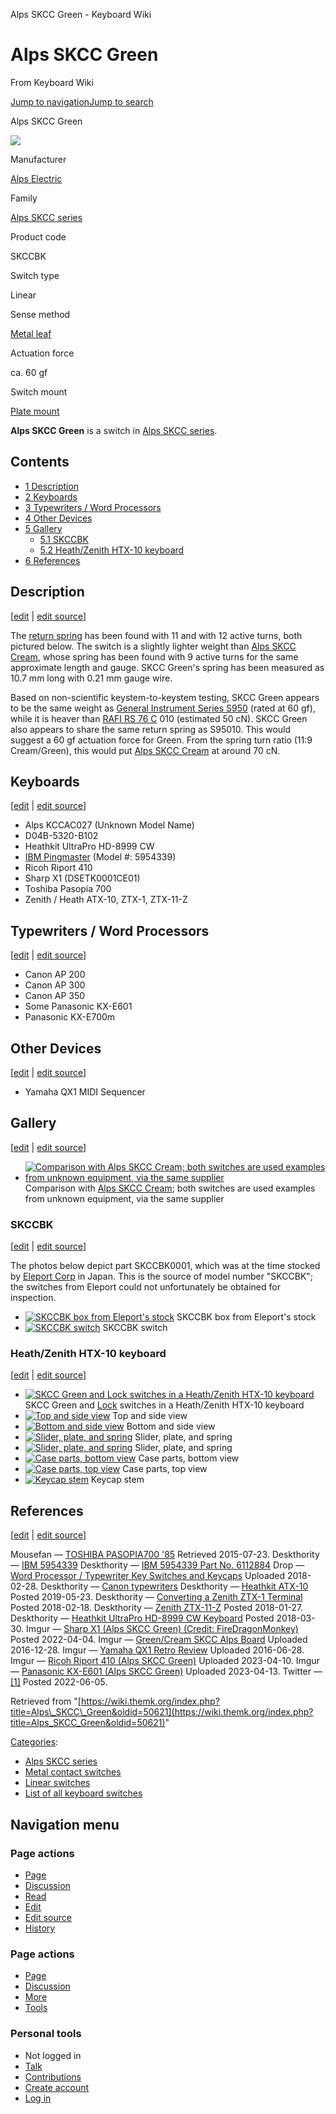 Alps SKCC Green - Keyboard Wiki

Alps SKCC Green
===============

From Keyboard Wiki 

[Jump to navigation](https://wiki.themk.org/index.php/Alps_SKCC_Green#column-one)[Jump to search](https://wiki.themk.org/index.php/Alps_SKCC_Green#searchInput)

Alps SKCC Green

[![](https://wiki.themk.org/images/thumb/0/03/Alps_SKCC_Green_--_variants_table.jpg/500px-Alps_SKCC_Green_--_variants_table.jpg)](https://wiki.themk.org/index.php/File:Alps_SKCC_Green_--_variants_table.jpg)

Manufacturer

[Alps Electric](https://wiki.themk.org/index.php/Alps_Electric "Alps Electric")

Family

[Alps SKCC series](https://wiki.themk.org/index.php/Alps_SKCC_series "Alps SKCC series")

Product code

SKCCBK

Switch type

Linear

Sense method

[Metal leaf](https://wiki.themk.org/index.php/Metal_leaf "Metal leaf")

Actuation force

ca. 60 gf

Switch mount

[Plate mount](https://wiki.themk.org/index.php/Plate_mount "Plate mount")

**Alps SKCC Green** is a switch in [Alps SKCC series](https://wiki.themk.org/index.php/Alps_SKCC_series "Alps SKCC series").

Contents
--------

*   [1  Description](https://wiki.themk.org/index.php/Alps_SKCC_Green#Description)
*   [2  Keyboards](https://wiki.themk.org/index.php/Alps_SKCC_Green#Keyboards)
*   [3  Typewriters / Word Processors](https://wiki.themk.org/index.php/Alps_SKCC_Green#Typewriters_/_Word_Processors)
*   [4  Other Devices](https://wiki.themk.org/index.php/Alps_SKCC_Green#Other_Devices)
*   [5  Gallery](https://wiki.themk.org/index.php/Alps_SKCC_Green#Gallery)
    *   [5.1  SKCCBK](https://wiki.themk.org/index.php/Alps_SKCC_Green#SKCCBK)
    *   [5.2  Heath/Zenith HTX-10 keyboard](https://wiki.themk.org/index.php/Alps_SKCC_Green#Heath/Zenith_HTX-10_keyboard)
*   [6  References](https://wiki.themk.org/index.php/Alps_SKCC_Green#References)

Description
-----------

\[[edit](https://wiki.themk.org/index.php?title=Alps_SKCC_Green&veaction=edit&section=1 "Edit section: Description") | [edit source](https://wiki.themk.org/index.php?title=Alps_SKCC_Green&action=edit&section=1 "Edit section's source code: Description")\]

The [return spring](https://wiki.themk.org/index.php/Return_spring "Return spring") has been found with 11 and with 12 active turns, both pictured below. The switch is a slightly lighter weight than [Alps SKCC Cream](https://wiki.themk.org/index.php/Alps_SKCC_Cream "Alps SKCC Cream"), whose spring has been found with 9 active turns for the same approximate length and gauge. SKCC Green's spring has been measured as 10.7 mm long with 0.21 mm gauge wire.

Based on non-scientific keystem-to-keystem testing, SKCC Green appears to be the same weight as [General Instrument Series S950](https://wiki.themk.org/index.php/General_Instrument_Series_S950 "General Instrument Series S950") (rated at 60 gf), while it is heaver than [RAFI RS 76 C](https://wiki.themk.org/index.php/RAFI_RS_76_C "RAFI RS 76 C") 010 (estimated 50 cN). SKCC Green also appears to share the same return spring as S95010. This would suggest a 60 gf actuation force for Green. From the spring turn ratio (11:9 Cream/Green), this would put [Alps SKCC Cream](https://wiki.themk.org/index.php/Alps_SKCC_Cream "Alps SKCC Cream") at around 70 cN.

Keyboards
---------

\[[edit](https://wiki.themk.org/index.php?title=Alps_SKCC_Green&veaction=edit&section=2 "Edit section: Keyboards") | [edit source](https://wiki.themk.org/index.php?title=Alps_SKCC_Green&action=edit&section=2 "Edit section's source code: Keyboards")\]

*   Alps KCCAC027 (Unknown Model Name)<ref name="kcc"/>
*   D04B-5320-B102<ref name="d04b"/>
*   Heathkit UltraPro HD-8999 CW<ref name="HeathKit"/>
*   [IBM Pingmaster](https://wiki.themk.org/index.php/IBM_Pingmaster "IBM Pingmaster") (Model #: 5954339)<ref name="IBM5954339" /><ref name="IBM 5954339 Part No. 6112884" />
*   Ricoh Riport 410<ref name="ricoh"/>
*   Sharp X1 (DSETK0001CE01)<ref name="FDM"/>
*   Toshiba Pasopia 700 <ref name="P700" />
*   Zenith / Heath ATX-10<ref name="Heath"/>, ZTX-1<ref name="Zenith"/>, ZTX-11-Z<ref name="Zenith1"/>

Typewriters / Word Processors
-----------------------------

\[[edit](https://wiki.themk.org/index.php?title=Alps_SKCC_Green&veaction=edit&section=3 "Edit section: Typewriters / Word Processors") | [edit source](https://wiki.themk.org/index.php?title=Alps_SKCC_Green&action=edit&section=3 "Edit section's source code: Typewriters / Word Processors")\]

*   Canon AP 200 <ref name="Canon\_AP350" />
*   Canon AP 300 <ref name="Canon\_AP350" />
*   Canon AP 350 <ref name="Canon\_AP350" />
*   Some Panasonic KX-E601<ref name="panasonic"/>
*   Panasonic KX-E700m <ref name="Panasonic\_KXE700M" />

Other Devices
-------------

\[[edit](https://wiki.themk.org/index.php?title=Alps_SKCC_Green&veaction=edit&section=4 "Edit section: Other Devices") | [edit source](https://wiki.themk.org/index.php?title=Alps_SKCC_Green&action=edit&section=4 "Edit section's source code: Other Devices")\]

*   Yamaha QX1 MIDI Sequencer<ref name="yamaha"/>

Gallery
-------

\[[edit](https://wiki.themk.org/index.php?title=Alps_SKCC_Green&veaction=edit&section=5 "Edit section: Gallery") | [edit source](https://wiki.themk.org/index.php?title=Alps_SKCC_Green&action=edit&section=5 "Edit section's source code: Gallery")\]

*   [![Comparison with Alps SKCC Cream; both switches are used examples from unknown equipment, via the same supplier](https://wiki.themk.org/images/thumb/d/d2/Alps_SKCC_Green_vs_Cream.jpg/499px-Alps_SKCC_Green_vs_Cream.jpg)](https://wiki.themk.org/index.php/File:Alps_SKCC_Green_vs_Cream.jpg "Comparison with Alps SKCC Cream; both switches are used examples from unknown equipment, via the same supplier") Comparison with [Alps SKCC Cream](https://wiki.themk.org/index.php/Alps_SKCC_Cream "Alps SKCC Cream"); both switches are used examples from unknown equipment, via the same supplier 

### SKCCBK

\[[edit](https://wiki.themk.org/index.php?title=Alps_SKCC_Green&veaction=edit&section=6 "Edit section: SKCCBK") | [edit source](https://wiki.themk.org/index.php?title=Alps_SKCC_Green&action=edit&section=6 "Edit section's source code: SKCCBK")\]

The photos below depict part SKCCBK0001, which was at the time stocked by [Eleport Corp](http://www.eleport.co.jp/) in Japan. This is the source of model number "SKCCBK"; the switches from Eleport could not unfortunately be obtained for inspection.

*   [![SKCCBK box from Eleport's stock](https://wiki.themk.org/images/thumb/c/cf/Alps_SKCCBK_--_original_box.jpg/499px-Alps_SKCCBK_--_original_box.jpg)](https://wiki.themk.org/index.php/File:Alps_SKCCBK_--_original_box.jpg "SKCCBK box from Eleport's stock") SKCCBK box from Eleport's stock 
*   [![SKCCBK switch](https://wiki.themk.org/images/thumb/0/00/Alps_SKCCBK.jpg/499px-Alps_SKCCBK.jpg)](https://wiki.themk.org/index.php/File:Alps_SKCCBK.jpg "SKCCBK switch") SKCCBK switch 

### Heath/Zenith HTX-10 keyboard

\[[edit](https://wiki.themk.org/index.php?title=Alps_SKCC_Green&veaction=edit&section=7 "Edit section: Heath/Zenith HTX-10 keyboard") | [edit source](https://wiki.themk.org/index.php?title=Alps_SKCC_Green&action=edit&section=7 "Edit section's source code: Heath/Zenith HTX-10 keyboard")\]

*   [![SKCC Green and Lock switches in a Heath/Zenith HTX-10 keyboard](https://wiki.themk.org/images/thumb/2/22/Alps_tee_green_and_white_in_situ.jpg/500px-Alps_tee_green_and_white_in_situ.jpg)](https://wiki.themk.org/index.php/File:Alps_tee_green_and_white_in_situ.jpg "SKCC Green and Lock switches in a Heath/Zenith HTX-10 keyboard") SKCC Green and [Lock](https://wiki.themk.org/index.php/Alps_SKCC_Lock "Alps SKCC Lock") switches in a Heath/Zenith HTX-10 keyboard 
*   [![Top and side view](https://wiki.themk.org/images/thumb/9/9a/Alps_tee_green_top.jpg/500px-Alps_tee_green_top.jpg)](https://wiki.themk.org/index.php/File:Alps_tee_green_top.jpg "Top and side view") Top and side view 
*   [![Bottom and side view](https://wiki.themk.org/images/thumb/f/fe/Alps_tee_green_side_and_bottom.jpg/500px-Alps_tee_green_side_and_bottom.jpg)](https://wiki.themk.org/index.php/File:Alps_tee_green_side_and_bottom.jpg "Bottom and side view") Bottom and side view 
*   [![Slider, plate, and spring](https://wiki.themk.org/images/thumb/7/7c/Alps_tee_green_slider_plate_and_spring_1.jpg/500px-Alps_tee_green_slider_plate_and_spring_1.jpg)](https://wiki.themk.org/index.php/File:Alps_tee_green_slider_plate_and_spring_1.jpg "Slider, plate, and spring") Slider, plate, and spring 
*   [![Slider, plate, and spring](https://wiki.themk.org/images/thumb/c/c8/Alps_tee_green_slider_plate_and_spring_2.jpg/500px-Alps_tee_green_slider_plate_and_spring_2.jpg)](https://wiki.themk.org/index.php/File:Alps_tee_green_slider_plate_and_spring_2.jpg "Slider, plate, and spring") Slider, plate, and spring 
*   [![Case parts, bottom view](https://wiki.themk.org/images/thumb/d/d3/Alps_tee_green_case_parts_bottom.jpg/500px-Alps_tee_green_case_parts_bottom.jpg)](https://wiki.themk.org/index.php/File:Alps_tee_green_case_parts_bottom.jpg "Case parts, bottom view") Case parts, bottom view 
*   [![Case parts, top view](https://wiki.themk.org/images/thumb/b/bb/Alps_tee_green_case_parts_top.jpg/500px-Alps_tee_green_case_parts_top.jpg)](https://wiki.themk.org/index.php/File:Alps_tee_green_case_parts_top.jpg "Case parts, top view") Case parts, top view 
*   [![Keycap stem](https://wiki.themk.org/images/thumb/2/2c/Alps_tee_stem.jpg/500px-Alps_tee_stem.jpg)](https://wiki.themk.org/index.php/File:Alps_tee_stem.jpg "Keycap stem") Keycap stem 

References
----------

\[[edit](https://wiki.themk.org/index.php?title=Alps_SKCC_Green&veaction=edit&section=8 "Edit section: References") | [edit source](https://wiki.themk.org/index.php?title=Alps_SKCC_Green&action=edit&section=8 "Edit section's source code: References")\]

<references> <ref name="P700">Mousefan — [TOSHIBA PASOPIA700 '85](http://mousefan.telcontar.net/image/paso700.htm) Retrieved 2015-07-23.</ref> <ref name="IBM5954339">Deskthority — [IBM 5954339](http://deskthority.net/photos-videos-f8/ibm-5954339-t4564.html)</ref> <ref name="IBM 5954339 Part No. 6112884">Deskthority — [IBM 5954339 Part No. 6112884](https://deskthority.net/keyboards-f2/ibm-part-no-6112884-t11815.html)</ref> <ref name="Panasonic\_KXE700M">Drop — [Word Processor / Typewriter Key Switches and Keycaps](https://drop.com/talk/3407/word-processor-typewriter-key-switches-and-keycaps) Uploaded 2018-02-28.</ref> <ref name="Canon\_AP350">Deskthority — [Canon typewriters](https://deskthority.net/wiki/Canon_typewriters)</ref> <ref name="Heath">Deskthority — [Heathkit ATX-10](https://deskthority.net/viewtopic.php?t=21897) Posted 2019-05-23.</ref> <ref name="Zenith">Deskthority — [Converting a Zenith ZTX-1 Terminal](https://deskthority.net/viewtopic.php?t=18293) Posted 2018-02-18.</ref> <ref name="Zenith1">Deskthority — [Zenith ZTX-11-Z](https://deskthority.net/viewtopic.php?f=64&t=18159&start=) Posted 2018-01-27.</ref> <ref name="HeathKit">Deskthority — [Heathkit UltraPro HD-8999 CW Keyboard](https://deskthority.net/viewtopic.php?t=18632) Posted 2018-03-30.</ref> <ref name="FDM">Imgur — [Sharp X1 (Alps SKCC Green) (Credit: FireDragonMonkey)](https://imgur.com/a/gucnirO) Posted 2022-04-04.</ref> <ref name="kcc">Imgur — [Green/Cream SKCC Alps Board](https://imgur.com/gallery/1vo0o) Uploaded 2016-12-28.</ref> <ref name="yamaha">Imgur — [Yamaha QX1 Retro Review](https://theintrovert.net/2018/06/28/yamaha-qx1-retro-review/) Uploaded 2016-06-28.</ref> <ref name="ricoh">Imgur — [Ricoh Riport 410 (Alps SKCC Green)](https://imgur.com/a/Hh5ccTN) Uploaded 2023-04-10.</ref> <ref name="panasonic">Imgur — [Panasonic KX-E601 (Alps SKCC Green)](https://imgur.com/a/ukbcUQm) Uploaded 2023-04-13.</ref> <ref name="d04b">Twitter — [\[1\]](https://twitter.com/Beamspring/status/1533388160029319168?cxt=HHwWgICz1Yia2McqAAAA) Posted 2022-06-05.</ref> </references>

Retrieved from "[https://wiki.themk.org/index.php?title=Alps\_SKCC\_Green&oldid=50621](https://wiki.themk.org/index.php?title=Alps_SKCC_Green&oldid=50621)"

[Categories](https://wiki.themk.org/index.php/Special:Categories "Special:Categories"):

*   [Alps SKCC series](https://wiki.themk.org/index.php/Category:Alps_SKCC_series "Category:Alps SKCC series")
*   [Metal contact switches](https://wiki.themk.org/index.php/Category:Metal_contact_switches "Category:Metal contact switches")
*   [Linear switches](https://wiki.themk.org/index.php/Category:Linear_switches "Category:Linear switches")
*   [List of all keyboard switches](https://wiki.themk.org/index.php/Category:List_of_all_keyboard_switches "Category:List of all keyboard switches")

Navigation menu
---------------

### Page actions

*   [Page](https://wiki.themk.org/index.php/Alps_SKCC_Green "View the content page [c]")
*   [Discussion](https://wiki.themk.org/index.php?title=Talk:Alps_SKCC_Green&action=edit&redlink=1 "Discussion about the content page (page does not exist) [t]")
*   [Read](https://wiki.themk.org/index.php/Alps_SKCC_Green)
*   [Edit](https://wiki.themk.org/index.php?title=Alps_SKCC_Green&veaction=edit "Edit this page [v]")
*   [Edit source](https://wiki.themk.org/index.php?title=Alps_SKCC_Green&action=edit "Edit the source code of this page [e]")
*   [History](https://wiki.themk.org/index.php?title=Alps_SKCC_Green&action=history "Past revisions of this page [h]")

### Page actions

*   [Page](https://wiki.themk.org/index.php/Alps_SKCC_Green "Page")
*   [Discussion](https://wiki.themk.org/index.php?title=Talk:Alps_SKCC_Green&action=edit&redlink=1 " (page does not exist)")
*   [More](https://wiki.themk.org/index.php/Alps_SKCC_Green#p-cactions)
*   [Tools](https://wiki.themk.org/index.php/Alps_SKCC_Green#p-tb "Tools")

### Personal tools

*   Not logged in
*   [Talk](https://wiki.themk.org/index.php/Special:MyTalk "Discussion about edits from this IP address [n]")
*   [Contributions](https://wiki.themk.org/index.php/Special:MyContributions "A list of edits made from this IP address [y]")
*   [Create account](https://wiki.themk.org/index.php?title=Special:CreateAccount&returnto=Alps+SKCC+Green "You are encouraged to create an account and log in; however, it is not mandatory")
*   [Log in](https://wiki.themk.org/index.php?title=Special:UserLogin&returnto=Alps+SKCC+Green "You are encouraged to log in; however, it is not mandatory [o]")

[](https://wiki.themk.org/index.php/Main_Page) [](https://wiki.themk.org/index.php/Alps_SKCC_Green#sidebar "Jump to navigation")[](https://wiki.themk.org/index.php/Alps_SKCC_Green#p-personal "user tools")[](https://wiki.themk.org/index.php/Alps_SKCC_Green#globalWrapper "back to top")